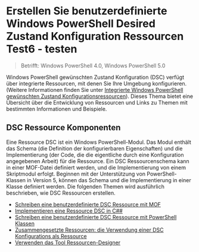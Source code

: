 # Erstellen Sie benutzerdefinierte Windows PowerShell Desired Zustand Konfiguration Ressourcen Test6 - testen

> Betrifft: Windows PowerShell 4.0, Windows PowerShell 5.0

Windows PowerShell gewünschten Zustand Konfiguration (DSC) verfügt über integrierte Ressourcen, mit denen Sie Ihre Umgebung konfigurieren. (Weitere Informationen finden Sie unter [Integrierte Windows PowerShell gewünschten Zustand Konfigurationsressourcen](builtInResource.md)). Dieses Thema bietet eine Übersicht über die Entwicklung von Ressourcen und Links zu Themen mit bestimmten Informationen und Beispiele.

## DSC Ressource Komponenten

Eine Ressource DSC ist ein Windows PowerShell-Modul. Das Modul enthält das Schema (die Definition der konfigurierbaren Eigenschaften) und die Implementierung (der Code, die die eigentliche durch eine Konfiguration angegebenen Arbeit) für die Ressource. Ein DSC Ressourcenschema kann in einer MOF-Datei definiert werden, und die Implementierung von einem Skriptmodul erfolgt. Beginnen mit der Unterstützung von PowerShell-Klassen in Version 5, können das Schema und die Implementierung in einer Klasse definiert werden. Die folgenden Themen wird ausführlich beschrieben, wie DSC Ressourcen erstellen.

* [Schreiben eine benutzerdefinierte DSC Ressource mit MOF](authoringResourceMOF.md) 
* [Implementieren eine Ressource DSC in C##](authoringResourceMofCS.md) 
* [Schreiben eine benutzerdefinierte DSC Ressource mit PowerShell Klassen](authoringResourceClass.md) 
* [Zusammengesetzte Ressourcen: die Verwendung einer DSC Konfigurations als Ressource](authoringResourceComposite.md) 
* [Verwenden das Tool Ressourcen-Designer](authoringResourceMofDesigner.md) 
